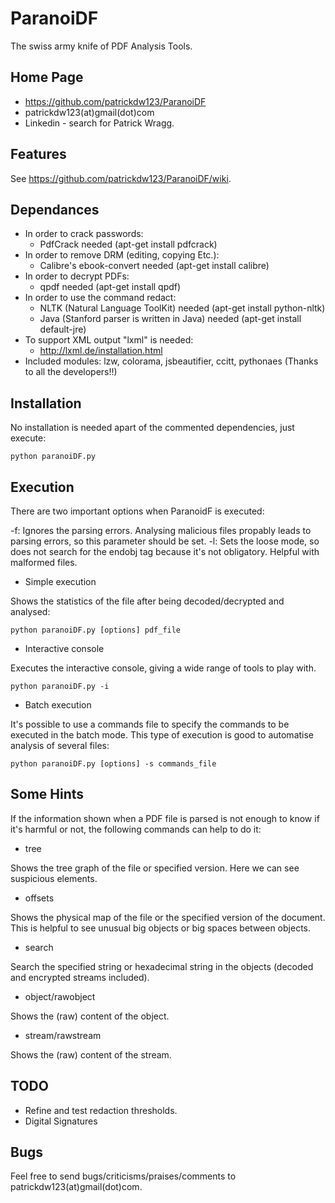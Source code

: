 ParanoiDF
=========

The swiss army knife of PDF Analysis Tools. 

Home Page 
-----------

* https://github.com/patrickdw123/ParanoiDF
* patrickdw123(at)gmail(dot)com
* Linkedin - search for Patrick Wragg.

Features
-----------

See https://github.com/patrickdw123/ParanoiDF/wiki.

Dependances
-----------

* In order to crack passwords: 
	- PdfCrack needed (apt-get install pdfcrack)
* In order to remove DRM (editing, copying Etc.): 
	- Calibre's ebook-convert needed (apt-get install calibre)
* In order to decrypt PDFs: 
	- qpdf needed (apt-get install qpdf)
* In order to use the command redact:
	- NLTK (Natural Language ToolKit) needed (apt-get install python-nltk)
	- Java (Stanford parser is written in Java) needed (apt-get install default-jre)
* To support XML output "lxml" is needed:
   - http://lxml.de/installation.html
* Included modules: lzw, colorama, jsbeautifier, ccitt, pythonaes (Thanks to all the developers!!)

Installation
-----------

No installation is needed apart of the commented dependencies, just execute:

	python paranoiDF.py

Execution
-----------

There are two important options when ParanoidF is executed:

-f: Ignores the parsing errors. Analysing malicious files propably leads to parsing errors, so this parameter should be set.
-l: Sets the loose mode, so does not search for the endobj tag because it's not obligatory. Helpful with malformed files.


* Simple execution

Shows the statistics of the file after being decoded/decrypted and analysed:

    python paranoiDF.py [options] pdf_file


* Interactive console

Executes the interactive console, giving a wide range of tools to play with.

    python paranoiDF.py -i 


* Batch execution

It's possible to use a commands file to specify the commands to be executed in the batch mode. This type of execution is good to automatise analysis of several files:

    python paranoiDF.py [options] -s commands_file 

Some Hints
-----------
If the information shown when a PDF file is parsed is not enough to know if it's harmful or not, the following commands can help to do it:

* tree

Shows the tree graph of the file or specified version. Here we can see suspicious elements.


* offsets 

Shows the physical map of the file or the specified version of the document. This is helpful to see unusual big objects or big spaces between objects.


* search

Search the specified string or hexadecimal string in the objects (decoded and encrypted streams included).


* object/rawobject

Shows the (raw) content of the object.


* stream/rawstream

Shows the (raw) content of the stream.

TODO
----------
* Refine and test redaction thresholds.
* Digital Signatures



Bugs
----------

Feel free to send bugs/criticisms/praises/comments to patrickdw123(at)gmail(dot)com.
